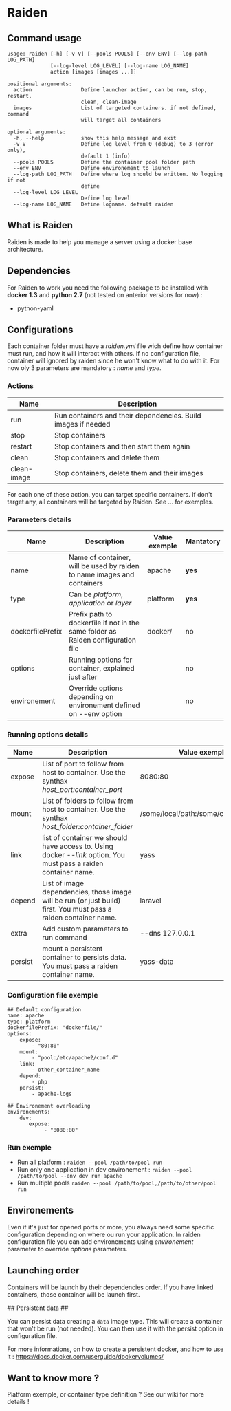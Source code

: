 # Raiden #

## Command usage ##

```
usage: raiden [-h] [-v V] [--pools POOLS] [--env ENV] [--log-path LOG_PATH]
              [--log-level LOG_LEVEL] [--log-name LOG_NAME]
              action [images [images ...]]

positional arguments:
  action                Define launcher action, can be run, stop, restart,
                        clean, clean-image
  images                List of targeted containers. if not defined, command
                        will target all containers

optional arguments:
  -h, --help            show this help message and exit
  -v V                  Define log level from 0 (debug) to 3 (error only),
                        default 1 (info)
  --pools POOLS         Define the container pool folder path
  --env ENV             Define environement to launch
  --log-path LOG_PATH   Define where log should be written. No logging if not
                        define
  --log-level LOG_LEVEL
                        Define log level
  --log-name LOG_NAME   Define logname. default raiden
```

## What is Raiden ##
Raiden is made to help you manage a server using a docker base architecture.

## Dependencies ##
For Raiden to work you need the following package to be installed with **docker 1.3** and **python 2.7** (not tested on anterior versions for now) :

* python-yaml

## Configurations ##

Each container folder must have a *raiden.yml* file wich define how container must run, and how it will interact with others. If no configuration file, container will ignored by raiden since he won't know what to do with it. For now oly 3 parameters are mandatory : *name* and *type*.

### Actions  ###

| Name | Description |
|------|-------------|
| run | Run containers and their dependencies. Build images if needed
| stop | Stop containers |
| restart | Stop containers and then start them again |
| clean | Stop containers and delete them |
| clean-image | Stop containers, delete them and their images |

For each one of these action, you can target specific containers. If don't target any, all containers will be targeted by Raiden. See ... for exemples.

### Parameters details ###

| Name | Description | Value exemple | Mantatory |
|---------|-----------------|----------|--------------|
| name  | Name of container, will be used by raiden to name images and containers   | apache | **yes** |
| type | Can be *platform*, *application* or *layer* | platform | **yes** |
| dockerfilePrefix | Prefix path to dockerfile if not in the same folder as Raiden configuration file | docker/ | no |
| options | Running options for container, explained just after |  | no |
| environement | Override options depending on environement defined on --env option |  | no |

### Running options details ###

| Name | Description | Value exemple |
|---------|-----------------|----------|
| expose | List of port to follow from host to container. Use the synthax *host_port:container_port* | 8080:80 |
| mount | List of folders to follow from host to container. Use the synthax *host_folder:container_folder* | /some/local/path:/some/container/path |
| link | list of container we should have access to. Using docker *--link* option. You must pass a raiden container name. | yass |
| depend | List of image dependencies, those image will be run (or just build) first. You must pass a raiden container name. | laravel |
| extra | Add custom parameters to run command | --dns 127.0.0.1 |
| persist | mount a persistent container to persists data. You must pass a raiden container name. | yass-data |

### Configuration file exemple ###

```
## Default configuration
name: apache
type: platform
dockerfilePrefix: "dockerfile/"
options:
    expose:
        - "80:80"
    mount:
        - "pool:/etc/apache2/conf.d"
    link:
        - other_container_name
    depend:
        - php
    persist:
        - apache-logs

## Environement overloading
environements:
    dev:
       expose:
            - "8080:80"
```

### Run exemple ###

- Run all platform :
`raiden --pool /path/to/pool run`
- Run only one application in dev environement :
`raiden --pool /path/to/pool --env dev run apache`
- Run multiple pools
`raiden --pool /path/to/pool,/path/to/other/pool run`

## Environements ##

Even if it's just for opened ports or more, you always need some specific configuration depending on where ou run your application.
In raiden configuration file you can add environements using *environement* parameter to override *options* parameters.

## Launching order ##

Containers will be launch by their dependencies order. If you have linked containers, those container will be launch first.

## Persistent data ##

You can persist data creating a `data` image type. This will create a container that won't be run (not needed). You can then use it with the persist option in configuration file.

For more informations, on how to create a persistent docker, and how to use it :
https://docs.docker.com/userguide/dockervolumes/

## Want to know more ? ##

Platform exemple, or container type definition ? See our wiki for more details !
